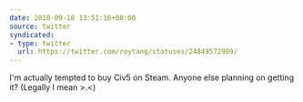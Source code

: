```yaml
---
date: 2010-09-18 13:51:16+00:00
source: twitter
syndicated:
- type: twitter
  url: https://twitter.com/roytang/statuses/24849572909/
---
```


I'm actually tempted to buy Civ5 on Steam. Anyone else planning on getting it? (Legally I mean &gt;.&lt;)